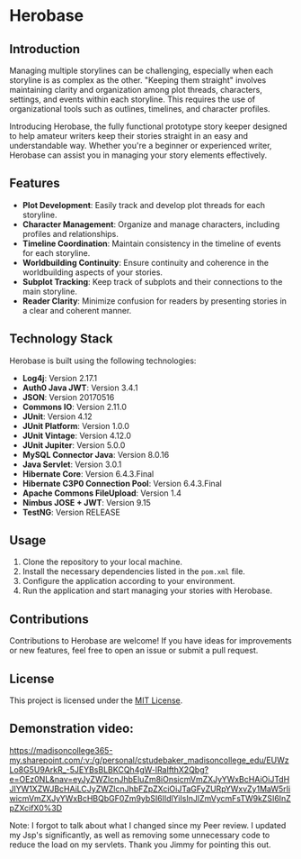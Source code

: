 # Herobase

## Introduction

Managing multiple storylines can be challenging, especially when each storyline is as complex as the other. "Keeping them straight" involves maintaining clarity and organization among plot threads, characters, settings, and events within each storyline. This requires the use of organizational tools such as outlines, timelines, and character profiles.

Introducing Herobase, the fully functional prototype story keeper designed to help amateur writers keep their stories straight in an easy and understandable way. Whether you're a beginner or experienced writer, Herobase can assist you in managing your story elements effectively.

## Features

- **Plot Development**: Easily track and develop plot threads for each storyline.
- **Character Management**: Organize and manage characters, including profiles and relationships.
- **Timeline Coordination**: Maintain consistency in the timeline of events for each storyline.
- **Worldbuilding Continuity**: Ensure continuity and coherence in the worldbuilding aspects of your stories.
- **Subplot Tracking**: Keep track of subplots and their connections to the main storyline.
- **Reader Clarity**: Minimize confusion for readers by presenting stories in a clear and coherent manner.

## Technology Stack

Herobase is built using the following technologies:

- **Log4j**: Version 2.17.1
- **Auth0 Java JWT**: Version 3.4.1
- **JSON**: Version 20170516
- **Commons IO**: Version 2.11.0
- **JUnit**: Version 4.12
- **JUnit Platform**: Version 1.0.0
- **JUnit Vintage**: Version 4.12.0
- **JUnit Jupiter**: Version 5.0.0
- **MySQL Connector Java**: Version 8.0.16
- **Java Servlet**: Version 3.0.1
- **Hibernate Core**: Version 6.4.3.Final
- **Hibernate C3P0 Connection Pool**: Version 6.4.3.Final
- **Apache Commons FileUpload**: Version 1.4
- **Nimbus JOSE + JWT**: Version 9.15
- **TestNG**: Version RELEASE

## Usage

1. Clone the repository to your local machine.
2. Install the necessary dependencies listed in the `pom.xml` file.
3. Configure the application according to your environment.
4. Run the application and start managing your stories with Herobase.

## Contributions

Contributions to Herobase are welcome! If you have ideas for improvements or new features, feel free to open an issue or submit a pull request.

## License

This project is licensed under the [MIT License](LICENSE).

## Demonstration video:

https://madisoncollege365-my.sharepoint.com/:v:/g/personal/cstudebaker_madisoncollege_edu/EUWzLo8G5U9ArkR_-5JEYBsBLBKCQh4gW-lRaIfthX2Qbg?e=OEz0NL&nav=eyJyZWZlcnJhbEluZm8iOnsicmVmZXJyYWxBcHAiOiJTdHJlYW1XZWJBcHAiLCJyZWZlcnJhbFZpZXciOiJTaGFyZURpYWxvZy1MaW5rIiwicmVmZXJyYWxBcHBQbGF0Zm9ybSI6IldlYiIsInJlZmVycmFsTW9kZSI6InZpZXcifX0%3D

Note: I forgot to talk about what I changed since my Peer review. I updated my Jsp's significantly, as well as removing some unnecessary code to reduce the load on my servlets. Thank you Jimmy for pointing this out.

